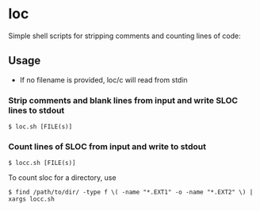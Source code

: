 # loc
Simple shell scripts for stripping comments and counting lines of code:


## Usage
- If no filename is provided, loc/c will read from stdin
### Strip comments and blank lines from input and write SLOC lines to stdout
```
$ loc.sh [FILE(s)]
```


### Count lines of SLOC from input and write to stdout
```
$ locc.sh [FILE(s)]
```
To count sloc for a directory, use
```
$ find /path/to/dir/ -type f \( -name "*.EXT1" -o -name "*.EXT2" \) | xargs locc.sh
```
